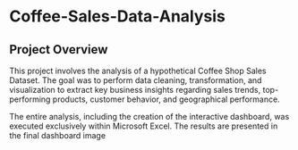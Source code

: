 # Coffee-Sales-Data-Analysis

## Project Overview
This project involves the analysis of a hypothetical Coffee Shop Sales Dataset. The goal was to perform data cleaning, transformation, and visualization to extract key business insights regarding sales trends, top-performing products, customer behavior, and geographical performance.

The entire analysis, including the creation of the interactive dashboard, was executed exclusively within Microsoft Excel. The results are presented in the final dashboard image
